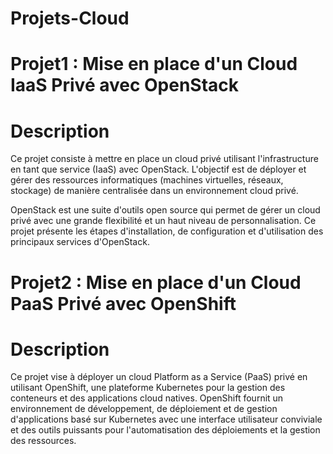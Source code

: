 # Projets-Cloud

# Projet1 : Mise en place d'un Cloud IaaS Privé avec OpenStack
# Description
Ce projet consiste à mettre en place un cloud privé utilisant l'infrastructure en tant que service (IaaS) avec OpenStack. L'objectif est de déployer et gérer des ressources informatiques (machines virtuelles, réseaux, stockage) de manière centralisée dans un environnement cloud privé.

OpenStack est une suite d'outils open source qui permet de gérer un cloud privé avec une grande flexibilité et un haut niveau de personnalisation. Ce projet présente les étapes d'installation, de configuration et d'utilisation des principaux services d'OpenStack.

# Projet2 : Mise en place d'un Cloud PaaS Privé avec OpenShift
# Description
Ce projet vise à déployer un cloud Platform as a Service (PaaS) privé en utilisant OpenShift, une plateforme Kubernetes pour la gestion des conteneurs et des applications cloud natives. OpenShift fournit un environnement de développement, de déploiement et de gestion d'applications basé sur Kubernetes avec une interface utilisateur conviviale et des outils puissants pour l'automatisation des déploiements et la gestion des ressources.

